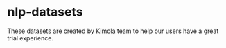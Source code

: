 # nlp-datasets
These datasets are created by Kimola team to help our users have a great trial experience.
